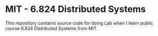 # MIT - 6.824 Distributed Systems 
This repository contains source code for doing Lab when I learn public course 6.824 Distributed Systems from MIT.

